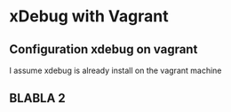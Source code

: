 # xDebug with Vagrant

## Configuration xdebug on vagrant
I assume xdebug is already install on the vagrant machine

## BLABLA 2
